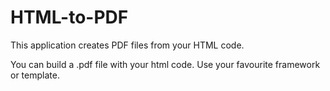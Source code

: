 # HTML-to-PDF
This application creates PDF files from your HTML code.

You can build a .pdf file with your html code. Use your favourite framework or template.

